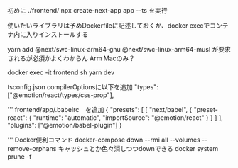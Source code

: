 初めに
./frontend/
npx create-next-app app --ts
を実行

使いたいライブラリは予めDockerfileに記述しておくか、docker execでコンテナ内に入りインストールする

yarn add @next/swc-linux-arm64-gnu @next/swc-linux-arm64-musl が要求されるが必須かよくわからん Arm Macのみ？

docker exec -it frontend sh
yarn dev

tsconfig.json compilerOptionsに以下を追加
    "types": ["@emotion/react/types/css-prop"],


''' frontend/app/.babelrc　を追加
{
    "presets": [
        [
            "next/babel",
                {
                    "preset-react": {
                        "runtime": "automatic",
                        "importSource": "@emotion/react"
                    }
                }
        ]
    ],
    "plugins": ["@emotion/babel-plugin"]
}

'''
Docker便利コマンド
docker-compose down --rmi all --volumes --remove-orphans キャッシュとか色々消しつつdownできる
docker system prune -f
